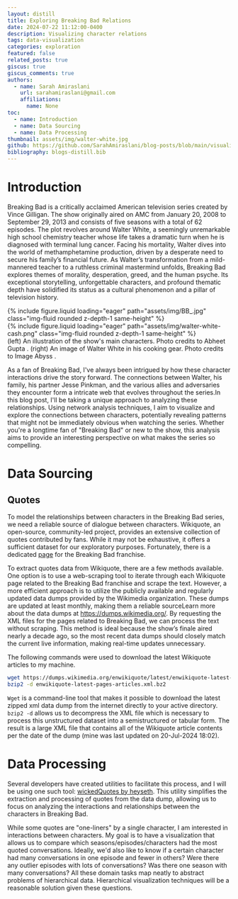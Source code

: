```yaml
---
layout: distill
title: Exploring Breaking Bad Relations
date: 2024-07-22 11:12:00-0400
description: Visualizing character relations
tags: data-visualization
categories: exploration
featured: false
related_posts: true
giscus: true
giscus_comments: true
authors:
  - name: Sarah Amiraslani
    url: sarahamiraslani@gmail.com
    affiliations:
      name: None
toc:
  - name: Introduction
  - name: Data Sourcing
  - name: Data Processing
thumbnail: assets/img/walter-white.jpg
github: https://github.com/SarahAmiraslani/blog-posts/blob/main/visualization/breaking_bad.ipynb
bibliography: blogs-distill.bib
---
```


# Introduction

Breaking Bad is a critically acclaimed American television series created by Vince Gilligan. The show originally aired on AMC from January 20, 2008 to September 29, 2013 and consists of five seasons with a total of 62 episodes. The plot revolves around Walter White, a seemingly unremarkable high school chemistry teacher whose life takes a dramatic turn when he is diagnosed with terminal lung cancer. Facing his mortality, Walter dives into the world of methamphetamine production, driven by a desperate need to secure his family’s financial future. As Walter’s transformation from a mild-mannered teacher to a ruthless criminal mastermind unfolds, Breaking Bad explores themes of morality, desperation, greed, and the human psyche. Its exceptional storytelling, unforgettable characters, and profound thematic depth have solidified its status as a cultural phenomenon and a pillar of television history.

<div class="row mt-3">
    <div class="col-sm mt-3 mt-md-0">
        {% include figure.liquid loading="eager" path="assets/img/BB_.jpg" class="img-fluid rounded z-depth-1 same-height" %}
    </div>
    <div class="col-sm mt-3 mt-md-0">
        {% include figure.liquid loading="eager" path="assets/img/walter-white-cash.png" class="img-fluid rounded z-depth-1 same-height" %}
    </div>
</div>
<div class="caption">
(left) An illustration of the show's main characters. Photo credits to Abheet Gupta <d-cite key="gupta_2022"></d-cite>. (right) An image of Walter White in his cooking gear. Photo credits to Image Abyss <d-cite key="alphacoders_2012"></d-cite>.
</div>

As a fan of Breaking Bad, I've always been intrigued by how these character interactions drive the story forward. The connections between Walter, his family, his partner Jesse Pinkman, and the various allies and adversaries they encounter form a intricate web that evolves throughout the series.In this blog post, I'll be taking a unique approach to analyzing these relationships. Using network analysis techniques, I aim to visualize and explore the connections between characters, potentially revealing patterns that might not be immediately obvious when watching the series. Whether you're a longtime fan of "Breaking Bad" or new to the show, this analysis aims to provide an interesting perspective on what makes the series so compelling.

# Data Sourcing

## Quotes

To model the relationships between characters in the Breaking Bad series, we need a reliable source of dialogue between characters. Wikiquote, an open-source, community-led project, provides an extensive collection of quotes contributed by fans. While it may not be exhaustive, it offers a sufficient dataset for our exploratory purposes. Fortunately, there is a dedicated [page](https://en.wikiquote.org/wiki/Breaking_Bad) for the Breaking Bad franchise.

To extract quotes data from Wikiquote, there are a few methods available. One option is to use a web-scraping tool to iterate through each Wikiquote page related to the Breaking Bad franchise and scrape the text. However, a more efficient approach is to utilize the publicly available and regularly updated data dumps provided by the Wikimedia organization. These dumps are updated at least monthly, making them a reliable source<d-footnote>Learn more about the data dumps at https://dumps.wikimedia.org/</d-footnote>. By requesting the XML files for the pages related to Breaking Bad, we can process the text without scraping. This method is ideal because the show’s finale aired nearly a decade ago, so the most recent data dumps should closely match the current live information, making real-time updates unnecessary.

The following commands were used to download the latest Wikiquote articles to my machine.

```bash
wget https://dumps.wikimedia.org/enwikiquote/latest/enwikiquote-latest-pages-articles.xml.bz2
bzip2 -d enwikiquote-latest-pages-articles.xml.bz2
```

`Wget` is a command-line tool that makes it possible to download the latest zipped xml data dump from the internet directly to your active directory. `bzip2 -d` allows us to decompress the XML file which is necessary to process this unstructured dataset into a semistructured or tabular form. The result is a large XML file that contains all of the Wikiquote article contents per the date of the dump (mine was last updated on 20-Jul-2024 18:02).

# Data Processing

Several developers have created utilities to facilitate this process, and I will be using one such tool: [wickedQuotes by heyseth](https://github.com/heyseth/wickedQuotes). This utility simplifies the extraction and processing of quotes from the data dump, allowing us to focus on analyzing the interactions and relationships between the characters in Breaking Bad.

While some quotes are "one-liners" by a single character, I am interested in interactions between characters. My goal is to have a visualization that allows us to compare which seasons/episodes/characters had the most quoted conversations. Ideally, we'd also like to know if a certain character had many conversations in one episode and fewer in others? Were there any outlier episodes with lots of conversations? Was there one season with many conversations? All these domain tasks map neatly to abstract problems of hierarchical data. Hierarchical visualization techniques will be a reasonable solution given these questions.
